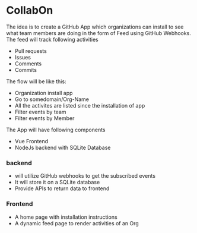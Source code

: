 # CollabOn

The idea is to create a GitHub App which organizations can install to see what team members are doing in the form of Feed using GitHub Webhooks.  
The feed will track following activities  
- Pull requests
- Issues
- Comments
- Commits 

The flow will be like this:
- Organization install app
- Go to somedomain/Org-Name
- All the activites are listed since the installation of app
- Filter events by team
- Filter events by Member

The App will have following components
- Vue Frontend
- NodeJs backend with SQLite Database

### backend 
- will utilize GitHub webhooks to get the subscribed events 
- It will store it on a SQLite database
- Provide APIs to return data to frontend

### Frontend
- A home page with installation instructions
- A dynamic feed page to render activities of an Org
